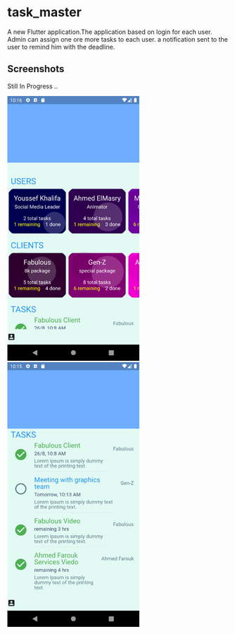 # task_master

A new Flutter application.The application based on login for each user. Admin can assign one ore more tasks to each user. a notification sent to the user to remind him with the deadline.

## Screenshots

Still In Progress ..


<img src="screenshots/cards.png" width="300">             <img src="screenshots/tasksList.png" width="300">

